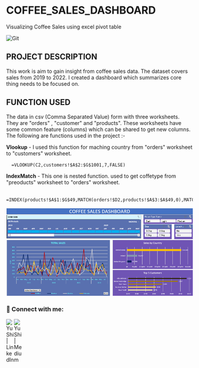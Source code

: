# COFFEE_SALES_DASHBOARD
Visualizing Coffee Sales using excel pivot table

![Git](https://img.shields.io/badge/git-%23F05033.svg?style=for-the-badge&logo=git&logoColor=white)

## PROJECT DESCRIPTION
This work is aim to gain insight from coffee sales data. The dataset covers sales from 2019 to 2022. I created a dashboard which summarizes core thing needs to be focused on. 

## FUNCTION USED 
The data in csv (Comma Separated Value) form with three worksheets. They are "orders" , "customer" and "products". These worksheets have some common feature (columns) which can be shared to get new columns. The following are functions used in the project :-  

<b>Vlookup</b> - I used this function for maching country from "orders" worksheet to "customers" worksheet.

      =VLOOKUP(C2,customers!$A$2:$G$1001,7,FALSE)
      
<b>IndexMatch</b> - This one is nested function. used to get coffetype from "preoducts" worksheet to "orders" worksheet.

      =INDEX(products!$A$1:$G$49,MATCH(orders!$D2,products!$A$3:$A$49,0),MATCH(orders!I$1,products!$A$1:$G$1,0))

![IMAGE](https://github.com/Henamen21/COFFEE_SALES_DASHBOARD/blob/436802c0f5a2a999edaf0e58ee5fa2cae41b17d5/all_in_one.PNG)

### 🤝 Connect with me:

<a href="https://www.linkedin.com/in/henok-solomon-a3b537206"><img align="left" src="https://raw.githubusercontent.com/yushi1007/yushi1007/main/images/linkedin.svg" alt="Yu Shi | LinkedIn" width="21px"/></a>
<a href="https://medium.com/@heneyr24"><img align="left" 
src="https://raw.githubusercontent.com/yushi1007/yushi1007/main/images/medium.svg" alt="Yu Shi | Medium" width="21px"/>
</a>
# 
